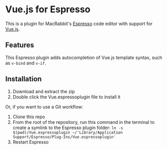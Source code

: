 # Vue.js for Espresso
This is a plugin for MacRabbit's [Espresso](http://espressoapp.com) code editor with support for [Vue.js](https://vuejs.org).

## Features

This Espresso plugin adds autocompletion of Vue.js template syntax, such as `v-bind` and `v-if`.

## Installation

1. Download and extract the zip
2. Double click the Vue.espressoplugin file to install it

Or, if you want to use a Git workflow:

1. Clone this repo
2. From the root of the repository, run this command in the terminal to create a symlink to the Espresso plugin folder:
	`ln -s $(pwd)/Vue.espressoplugin ~/'Library/Application Support/Espresso/Plug-Ins/Vue.espressoplugin'`
3. Restart Espresso
